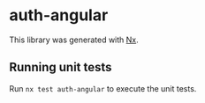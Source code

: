 # auth-angular

This library was generated with [Nx](https://nx.dev).

## Running unit tests

Run `nx test auth-angular` to execute the unit tests.
